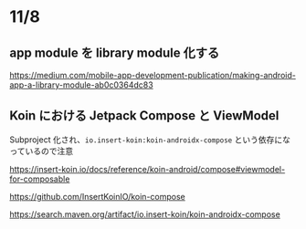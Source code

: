 # 11/8
## app module を library module 化する
https://medium.com/mobile-app-development-publication/making-android-app-a-library-module-ab0c0364dc83

## Koin における Jetpack Compose と ViewModel
Subproject 化され、`io.insert-koin:koin-androidx-compose` という依存になっているので注意

https://insert-koin.io/docs/reference/koin-android/compose#viewmodel-for-composable

https://github.com/InsertKoinIO/koin-compose

https://search.maven.org/artifact/io.insert-koin/koin-androidx-compose
